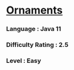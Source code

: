 # [Ornaments](https://open.kattis.com/problems/ornaments)

### Language : Java 11

### Difficulty Rating : 2.5

### Level : Easy

